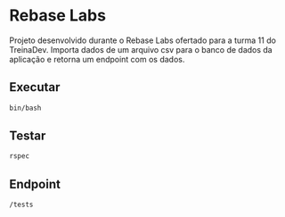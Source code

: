 # Rebase Labs

Projeto desenvolvido durante o Rebase Labs ofertado para a turma 11 do TreinaDev.
Importa dados de um arquivo csv para o banco de dados da aplicação e retorna um endpoint com os dados.

## Executar
```bash
bin/bash
```

## Testar
```bash
rspec
```
## Endpoint
```bash
/tests
```
